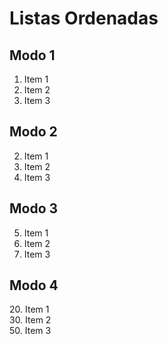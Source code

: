 # Listas Ordenadas

## Modo 1
1. Item 1
2. Item 2
3. Item 3


## Modo 2
2. Item 1
2. Item 2
2. Item 3

## Modo 3
5. Item 1
7. Item 2
9. Item 3

## Modo 4
20\. Item 1  
30\. Item 2  
50\. Item 3
